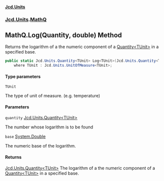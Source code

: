 #### [Jcd.Units](index.md 'index')

### [Jcd.Units](Jcd.Units.md 'Jcd.Units').[MathQ](MathQ.md 'Jcd.Units.MathQ')

## MathQ.Log<TUnit>(Quantity<TUnit>, double) Method

Returns the logarithm of a the numeric component of a [Quantity&lt;TUnit&gt;](Quantity_TUnit_.md 'Jcd.Units.Quantity<TUnit>') in a specified base.

```csharp
public static Jcd.Units.Quantity<TUnit> Log<TUnit>(Jcd.Units.Quantity<TUnit> quantity, double @base)
    where TUnit : Jcd.Units.UnitOfMeasure<TUnit>;
```

#### Type parameters

<a name='Jcd.Units.MathQ.Log_TUnit_(Jcd.Units.Quantity_TUnit_,double).TUnit'></a>

`TUnit`

The type of unit of measure. (e.g. temperature)

#### Parameters

<a name='Jcd.Units.MathQ.Log_TUnit_(Jcd.Units.Quantity_TUnit_,double).quantity'></a>

`quantity` [Jcd.Units.Quantity&lt;](Quantity_TUnit_.md 'Jcd.Units.Quantity<TUnit>')[TUnit](MathQ.Log.uqhpB2qC0oAE//BVIurU0Q.md#Jcd.Units.MathQ.Log_TUnit_(Jcd.Units.Quantity_TUnit_,double).TUnit 'Jcd.Units.MathQ.Log<TUnit>(Jcd.Units.Quantity<TUnit>, double).TUnit')[&gt;](Quantity_TUnit_.md 'Jcd.Units.Quantity<TUnit>')

The number whose logarithm is to be found

<a name='Jcd.Units.MathQ.Log_TUnit_(Jcd.Units.Quantity_TUnit_,double).base'></a>

`base` [System.Double](https://docs.microsoft.com/en-us/dotnet/api/System.Double 'System.Double')

The numeric base of the logarithm.

#### Returns

[Jcd.Units.Quantity&lt;](Quantity_TUnit_.md 'Jcd.Units.Quantity<TUnit>')[TUnit](MathQ.Log.uqhpB2qC0oAE//BVIurU0Q.md#Jcd.Units.MathQ.Log_TUnit_(Jcd.Units.Quantity_TUnit_,double).TUnit 'Jcd.Units.MathQ.Log<TUnit>(Jcd.Units.Quantity<TUnit>, double).TUnit')[&gt;](Quantity_TUnit_.md 'Jcd.Units.Quantity<TUnit>')
The logarithm of a the numeric component of a [Quantity&lt;TUnit&gt;](Quantity_TUnit_.md 'Jcd.Units.Quantity<TUnit>') in a specified base.